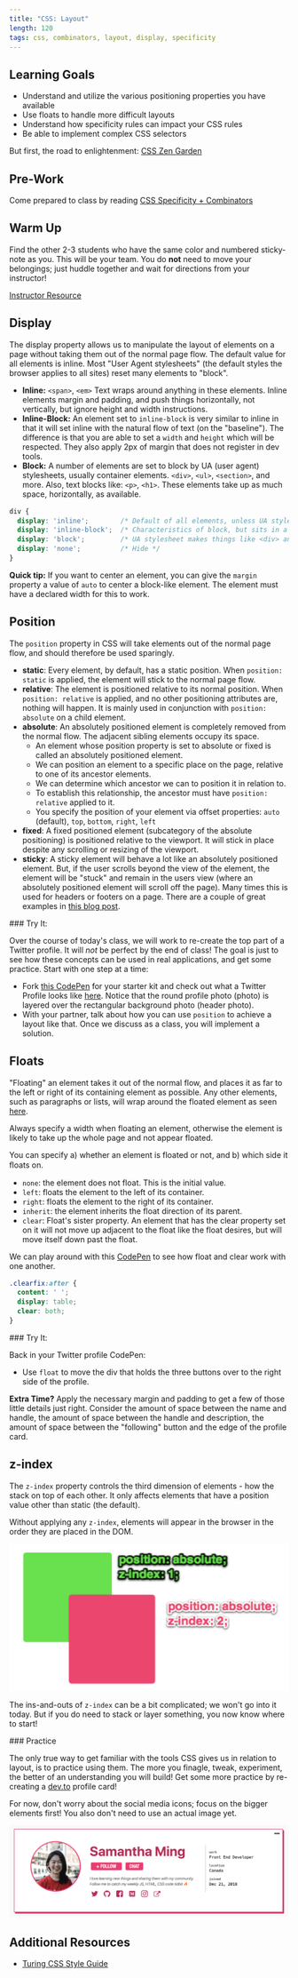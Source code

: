```yaml
---
title: "CSS: Layout"
length: 120
tags: css, combinators, layout, display, specificity
---
```


## Learning Goals

* Understand and utilize the various positioning properties you have available
* Use floats to handle more difficult layouts
* Understand how specificity rules can impact your CSS rules
* Be able to implement complex CSS selectors

But first, the road to enlightenment: [CSS Zen Garden](http://www.csszengarden.com/)

## Pre-Work

Come prepared to class by reading [CSS Specificity + Combinators](https://frontend.turing.io/lessons/module-1/css-specificity-combinators.html)

## Warm Up

Find the other 2-3 students who have the same color and numbered sticky-note as you. This will be your team. You do **not** need to move your belongings; just huddle together and wait for directions from your instructor!

[Instructor Resource](https://docs.google.com/presentation/d/1ZM4pRSnB-pgvXvpCoRjYPt-RmRncYPahvOCibIuS1WU/edit#slide=id.g78e7823268_0_0)

## Display

The display property allows us to manipulate the layout of elements on a page without taking them out of the normal page flow. The default value for all elements is inline. Most "User Agent stylesheets" (the default styles the browser applies to all sites) reset many elements to "block".

- **Inline:** `<span>`, `<em>` Text wraps around anything in these elements. Inline elements margin and padding, and push things horizontally, not vertically, but ignore height and width instructions.
- **Inline-Block:** An element set to `inline-block` is very similar to inline in that it will set inline with the natural flow of text (on the "baseline"). The difference is that you are able to set a `width` and `height` which will be respected. They also apply 2px of margin that does not register in dev tools.
- **Block:**  A number of elements are set to block by UA (user agent) stylesheets, usually container elements. `<div>`, `<ul>`, `<section>`, and more. Also, text blocks like: `<p>`, `<h1>`. These elements take up as much space, horizontally, as available.

```css
div {
  display: 'inline';        /* Default of all elements, unless UA stylesheet overrides */
  display: 'inline-block';  /* Characteristics of block, but sits in a line */
  display: 'block';         /* UA stylesheet makes things like <div> and <section> block */
  display: 'none';          /* Hide */
}
```

**Quick tip:** If you want to center an element, you can give the `margin` property a value of `auto` to center a block-like element. The element must have a declared width for this to work.

## Position

<!-- - We can manipulate this [CodePen](https://codepen.io/turing-school/pen/XWWmNyz) to play around with the following values for our position property. -->
The `position` property in CSS will take elements out of the normal page flow, and should therefore be used sparingly.

- **static**: Every element, by default, has a static position. When `position: static` is applied, the element will stick to the normal page flow.
- **relative**: The element is positioned relative to its normal position. When `position: relative` is applied, and no other positioning attributes are, nothing will happen. It is mainly used in conjunction with `position: absolute` on a child element.
- **absolute**: An absolutely positioned element is completely removed from the normal flow. The adjacent sibling elements occupy its space.
  - An element whose position property is set to absolute or fixed is called an absolutely positioned element.
  - We can position an element to a specific place on the page, relative to one of its ancestor elements.
  - We can determine which ancestor we can to position it in relation to.
  - To establish this relationship, the ancestor must have `position: relative` applied to it.
  - You specify the position of your element via offset properties: `auto` (default), `top`, `bottom`, `right`, `left`
- **fixed**: A fixed positioned element (subcategory of the absolute positioning) is positioned relative to the viewport. It will stick in place despite any scrolling or resizing of the viewport.
- **sticky**: A sticky element will behave a lot like an absolutely positioned element. But, if the user scrolls beyond the view of the element, the element will be "stuck" and remain in the users view (where an absolutely positioned element will scroll off the page). Many times this is used for headers or footers on a page. There are a couple of great examples in [this blog post](https://medium.com/@elad/css-position-sticky-how-it-really-works-54cd01dc2d46).

<section class="call-to-action">
### Try It:

Over the course of today's class, we will work to re-create the top part of a Twitter profile. It will _not_ be perfect by the end of class! The goal is just to see how these concepts can be used in real applications, and get some practice. Start with one step at a time:
  * Fork [this CodePen](https://codepen.io/turing-school/pen/ZEEVpYy?editors=1100) for your starter kit and check out what a Twitter Profile looks like [here](https://twitter.com/TaelurAlexis). Notice that the round profile photo (photo) is layered over the rectangular background photo (header photo).
  * With your partner, talk about how you can use `position` to achieve a layout like that. Once we discuss as a class, you will implement a solution.
</section>

## Floats

"Floating" an element takes it out of the normal flow, and places it as far to the left or right of its containing element as possible. Any other elements, such as paragraphs or lists, will wrap around the floated element as seen [here](https://codepen.io/LouisaBarrett/pen/GwwKGN).

Always specify a width when floating an element, otherwise the element is likely to take up the whole page and not appear floated.

You can specify a) whether an element is floated or not, and b) which side it ﬂoats on.
- `none`: the element does not float. This is the initial value.
- `left`: floats the element to the left of its container.
- `right`: floats the element to the right of its container.
- `inherit`: the element inherits the float direction of its parent.
- `clear`: Float's sister property. An element that has the clear property set on it will not move up adjacent to the float like the float desires, but will move itself down past the float.

We can play around with this [CodePen](https://codepen.io/turing-school/pen/JjjYbmv) to see how float and clear work with one another.

```css
.clearfix:after {
  content: ' ';
  display: table;
  clear: both;
}
```

<section class="call-to-action">
### Try It:

Back in your Twitter profile CodePen:
  * Use `float` to move the div that holds the three buttons over to the right side of the profile.

**Extra Time?** Apply the necessary margin and padding to get a few of those little details just right. Consider the amount of space between the name and handle, the amount of space between the handle and description, the amount of space between the "following" button and the edge of the profile card.
</section>

## z-index

The `z-index` property controls the third dimension of elements - how the stack on top of each other. It only affects elements that have a position value other than static (the default).

Without applying any `z-index`, elements will appear in the browser in the order they are placed in the DOM.

<img class="medium" src="./assets/images/css-layout/z-index.png" alt="Example of z-index in action">

The ins-and-outs of `z-index` can be a bit complicated; we won't go into it today. But if you do need to stack or layer something, you now know where to start!


<section class="checks-for-understanding">
### Practice

The only true way to get familiar with the tools CSS gives us in relation to layout, is to practice using them. The more you finagle, tweak, experiment, the better of an understanding you will build! Get some more practice by re-creating a [dev.to](https://dev.to/) profile card!

For now, don't worry about the social media icons; focus on the bigger elements first! You also don't need to use an actual image yet.

<img src="./assets/images/css-layout/dev-to-profile.png" alt="profile of Samantha Ming">
</section>

## Additional Resources

* [Turing CSS Style Guide](https://github.com/turingschool-examples/css)
